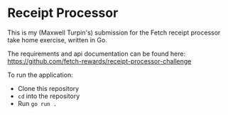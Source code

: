 # Receipt Processor
This is my (Maxwell Turpin's) submission for the Fetch receipt processor take home exercise, written in Go.

The requirements and api documentation can be found here: https://github.com/fetch-rewards/receipt-processor-challenge

To run the application:
* Clone this repository
* `cd` into the repository
* Run `go run .`
